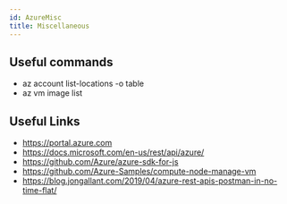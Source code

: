 ```yaml
---
id: AzureMisc
title: Miscellaneous
---
```


## Useful commands

- az account list-locations -o table
- az vm image list

## Useful Links

- https://portal.azure.com
- https://docs.microsoft.com/en-us/rest/api/azure/
- https://github.com/Azure/azure-sdk-for-js
- https://github.com/Azure-Samples/compute-node-manage-vm
- https://blog.jongallant.com/2019/04/azure-rest-apis-postman-in-no-time-flat/
